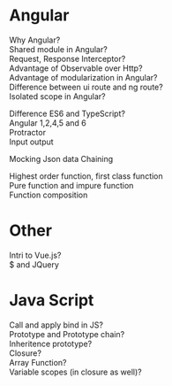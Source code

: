 
# Angular
Why Angular?  
Shared module in Angular?  
Request, Response Interceptor?  
Advantage of Observable over Http?  
Advantage of modularization in Angular?  
Difference between ui route and ng route?  
Isolated scope in Angular?  

Difference ES6 and TypeScript?  
Angular 1,2,4,5 and 6  
Protractor  
Input output  

Mocking Json data
Chaining  

Highest order function, first class function  
Pure function and impure function  
Function composition  

# Other
Intri to Vue.js?  
$ and JQuery

# Java Script
Call and apply bind in JS?  
Prototype and Prototype chain?  
Inheritence prototype?  
Closure?  
Array Function?  
Variable scopes (in closure as well)?  
